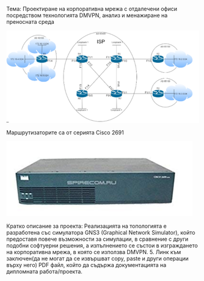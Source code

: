 
Тема: Проектиране на корпоративна мрежа с отдалечени офиси
посредством технологията DMVPN, анализ и менажиране на преносната
среда

![Topology missing](31231231231.png)

Маршрутизаторите са от серията Cisco 2691 

![Хуи](snimka.png)

Кратко описание за проекта: Реализацията на топологията е разработена със симулатора GNS3 (Graphical Network Simulator), който предоставя повече възможности за симулации, в сравнение с други подобни софтуерни решения, а изпълнението се състои в изграждането на корпоративна мрежа, в която се използва DMVPN. 
5. Линк към заключен(да не могат да се извършват
copy, paste и други операции върху него) PDF файл, който
да съдържа документацията на дипломната
работа/проекта.
